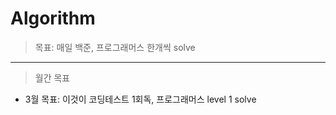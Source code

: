 # Algorithm
> 목표: 매일 백준, 프로그래머스 한개씩 solve

-----------------------
> 월간 목표
* 3월 목표: 이것이 코딩테스트 1회독, 프로그래머스 level 1 solve
